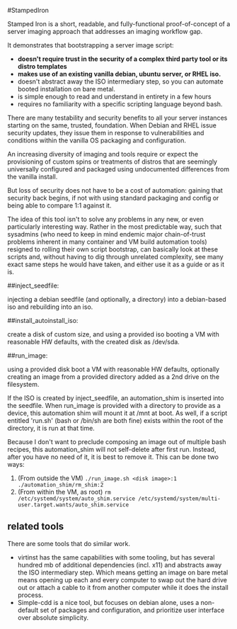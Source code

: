 #StampedIron

Stamped Iron is a short, readable, and fully-functional proof-of-concept of a server imaging approach that addresses an imaging workflow gap.

It demonstrates that bootstrapping a server image script:

- **doesn't require trust in the security of a complex third party tool or its distro templates**  
- **makes use of an existing vanilla debian, ubuntu server, or RHEL iso.**
- doesn't abstract away the ISO intermediary step, so you can automate booted installation on bare metal.
- is simple enough to read and understand in entirety in a few hours
- requires no familiarity with a specific scripting language beyond bash.  

There are many testability and security benefits to all your server instances starting on the same, trusted, foundation. When Debian and RHEL issue security updates, they issue them in response to vulnerabilities and conditions within the vanilla OS packaging and configuration.

An increasing diversity of imaging and tools require or expect the provisioning of custom spins or treatments of distros that are seemingly universally configured and packaged using undocumented differences from the vanilla install.

But loss of security does not have to be a cost of automation: gaining that security back begins, if not with using standard packaging and config or being able to compare 1:1 against it.

The idea of this tool isn't to solve any problems in any new, or even particularly interesting way. Rather in the most predictable way, such that sysadmins (who need to keep in mind endemic major chain-of-trust problems inherent in many container and VM build automation tools) resigned to rolling their own script bootstrap, can basically look at these scripts and, without having to dig through unrelated complexity, see many exact same steps he would have taken, and either use it as a guide or as it is.

##inject_seedfile:

injecting a debian seedfile (and optionally, a directory) into a debian-based iso and rebuilding into an iso.

##install_autoinstall_iso:

create a disk of custom size, and using a provided iso booting a VM with reasonable HW defaults, with the created disk as /dev/sda.

##run_image:

using a provided disk boot a VM with reasonable HW defaults, optionally creating an image from a provided directory added as a 2nd drive on the filesystem.

If the ISO is created by inject_seedfile, an automation_shim is inserted into the seedfile. When run_image is provided with a directory to provide as a device, this automation shim will mount it at /mnt at boot. As well, if a script entitled 'run.sh' (bash or /bin/sh are both fine) exists within the root of the directory, it is run at that time.

Because I don't want to preclude composing an image out of multiple bash recipes, this automation_shim will not self-delete after first run. Instead, after you have no need of it, it is best to remove it. This can be done two ways:

1. (From outside the VM) ```./run_image.sh <disk image>:1 ./automation_shim/rm_shim:2```
2. (From within the VM, as root) ```rm /etc/systemd/system/auto_shim.service /etc/systemd/system/multi-user.target.wants/auto_shim.service```

## related tools

There are some tools that do similar work.
- virtinst has the same capabilities with some tooling, but has several hundred mb of additional dependencies (incl. x11) and abstracts away the ISO intermediary step. Which means getting an image on bare metal means opening up each and every computer to swap out the hard drive out or attach a cable to it from another computer while it does the install process.
- Simple-cdd is a nice tool, but focuses on debian alone, uses a non-default set of packages and configuration, and prioritize user interface over absolute simplicity.
